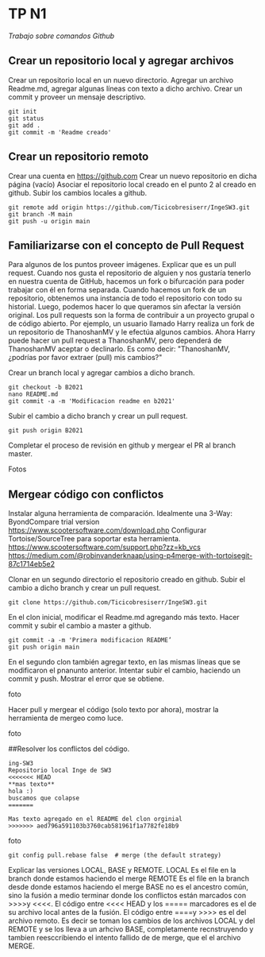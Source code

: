 # TP N1

_Trabajo sobre comandos Github_

## Crear un repositorio local y agregar archivos
Crear un repositorio local en un nuevo directorio.
Agregar un archivo Readme.md, agregar algunas líneas con texto a dicho archivo.
Crear un commit y proveer un mensaje descriptivo.

```
git init
git status
git add .
git commit -m 'Readme creado'
```

## Crear un repositorio remoto
Crear una cuenta en https://github.com
Crear un nuevo repositorio en dicha página (vacío)
Asociar el repositorio local creado en el punto 2 al creado en github.
Subir los cambios locales a github.


```
git remote add origin https://github.com/Ticicobresiserr/IngeSW3.git
git branch -M main
git push -u origin main
```

## Familiarizarse con el concepto de Pull Request
Para algunos de los puntos proveer imágenes.
Explicar que es un pull request.
Cuando nos gusta el repositorio de alguien y nos gustaría tenerlo en nuestra cuenta de GitHub, hacemos un fork o bifurcación para poder trabajar con él en forma separada.
Cuando hacemos un fork de un repositorio, obtenemos una instancia de todo el repositorio con todo su historial. Luego, podemos hacer lo que queramos sin afectar la versión original.
Los pull requests son la forma de contribuir a un proyecto grupal o de código abierto.
Por ejemplo, un usuario llamado Harry realiza un fork de un repositorio de ThanoshanMV y le efectúa algunos cambios. Ahora Harry puede hacer un pull request a ThanoshanMV, pero dependerá de ThanoshanMV aceptar o declinarlo. Es como decir: "ThanoshanMV, ¿podrías por favor extraer (pull) mis cambios?"


Crear un branch local y agregar cambios a dicho branch.
```
git checkout -b B2021
nano README.md
git commit -a -m 'Modificacion readme en b2021'
```

Subir el cambio a dicho branch y crear un pull request.
```
git push origin B2021
```
Completar el proceso de revisión en github y mergear el PR al branch master.

Fotos

## Mergear código con conflictos
Instalar alguna herramienta de comparación. Idealmente una 3-Way:
ByondCompare trial version https://www.scootersoftware.com/download.php
Configurar Tortoise/SourceTree para soportar esta herramienta.
https://www.scootersoftware.com/support.php?zz=kb_vcs
https://medium.com/@robinvanderknaap/using-p4merge-with-tortoisegit-87c1714eb5e2


Clonar en un segundo directorio el repositorio creado en github.
Subir el cambio a dicho branch y crear un pull request.
```
git clone https://github.com/Ticicobresiserr/IngeSW3.git
```
En el clon inicial, modificar el Readme.md agregando más texto.
Hacer commit y subir el cambio a master a github.
```
git commit -a -m 'Primera modificacion README’
git push origin main
```

En el segundo clon también agregar texto, en las mismas líneas que se modificaron el pnanunto anterior.
Intentar subir el cambio, haciendo un commit y push. Mostrar el error que se obtiene.

foto

Hacer pull y mergear el código (solo texto por ahora), mostrar la herramienta de mergeo como luce.

foto

##Resolver los conflictos del código.

```
ing-SW3
Repositorio local Inge de SW3 
<<<<<<< HEAD
**mas texto**
hola :)
buscamos que colapse
=======

Mas texto agregado en el README del clon orginial
>>>>>>> aed796a591103b3760cab581961f1a7782fe18b9
```

foto

```
git config pull.rebase false  # merge (the default strategy)
```

Explicar las versiones LOCAL, BASE y REMOTE.
LOCAL Es el file en la branch donde estamos haciendo el merge
REMOTE Es el file en la branch desde donde estamos haciendo el merge
BASE no es el ancestro común, sino la fusión a medio terminar donde los conflictos están marcados con >>>>y <<<<.
El código entre <<<< HEAD y los ===== marcadores es el de su archivo local antes de la fusión.
El código entre ====y >>>> <branch name>es el del archivo remoto.
Es decir se toman los cambios de los archivos LOCAL y del REMOTE y se los lleva a un arhcivo BASE, completamente recnstruyendo y tambien reesccribiendo el intento fallido de de merge, que el el archivo MERGE.

